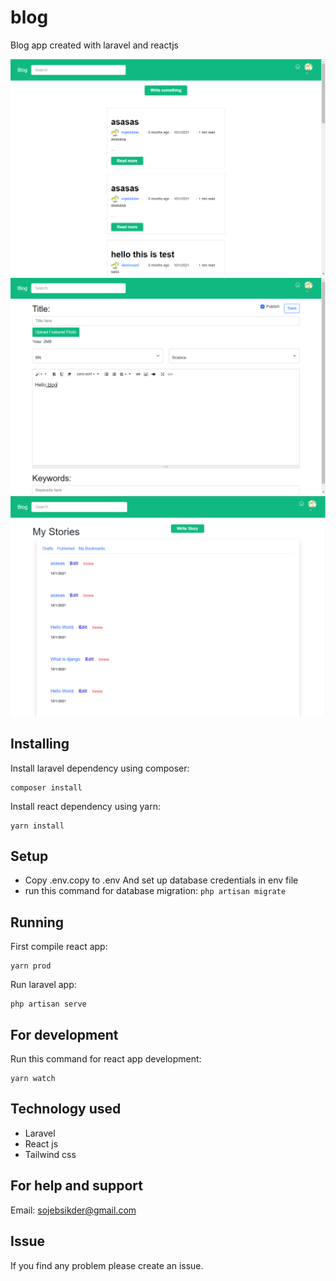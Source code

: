 # blog

Blog app created with laravel and reactjs


![preview](ss/preview1.PNG)
![preview](ss/preview2.PNG)
![preview](ss/preview3.PNG)
## Installing

Install laravel dependency using composer:

```
composer install
```

Install react dependency using yarn:

```
yarn install
```

## Setup

-   Copy .env.copy to .env And set up database credentials in env file
-   run this command for database migration: `php artisan migrate`

## Running

First compile react app:

```
yarn prod
```

Run laravel app:

```
php artisan serve
```

## For development

Run this command for react app development:

```
yarn watch
```

## Technology used

-   Laravel
-   React js
-   Tailwind css

## For help and support

Email: sojebsikder@gmail.com

## Issue

If you find any problem please create an issue.
